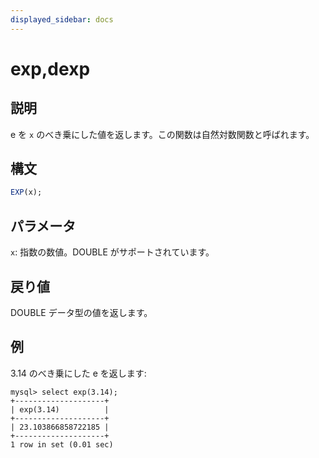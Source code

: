```yaml
---
displayed_sidebar: docs
---
```


# exp,dexp

## 説明

e を `x` のべき乗にした値を返します。この関数は自然対数関数と呼ばれます。

## 構文

```SQL
EXP(x);
```

## パラメータ

`x`: 指数の数値。DOUBLE がサポートされています。

## 戻り値

DOUBLE データ型の値を返します。

## 例

3.14 のべき乗にした e を返します:

```Plaintext
mysql> select exp(3.14);
+--------------------+
| exp(3.14)          |
+--------------------+
| 23.103866858722185 |
+--------------------+
1 row in set (0.01 sec)
```